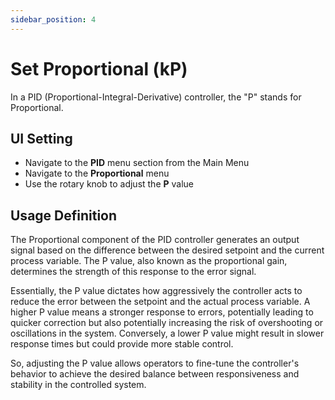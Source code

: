 ```yaml
---
sidebar_position: 4
---
```


# Set Proportional (kP)

In a PID (Proportional-Integral-Derivative) controller, the "P" stands for Proportional. 

## UI Setting

- Navigate to the **PID** menu section from the Main Menu
- Navigate to the **Proportional** menu
- Use the rotary knob to adjust the **P** value

## Usage Definition

The Proportional component of the PID controller generates an output signal based on the difference between the desired setpoint and the current process variable. The P value, also known as the proportional gain, determines the strength of this response to the error signal.

Essentially, the P value dictates how aggressively the controller acts to reduce the error between the setpoint and the actual process variable. A higher P value means a stronger response to errors, potentially leading to quicker correction but also potentially increasing the risk of overshooting or oscillations in the system. Conversely, a lower P value might result in slower response times but could provide more stable control.

So, adjusting the P value allows operators to fine-tune the controller's behavior to achieve the desired balance between responsiveness and stability in the controlled system.



